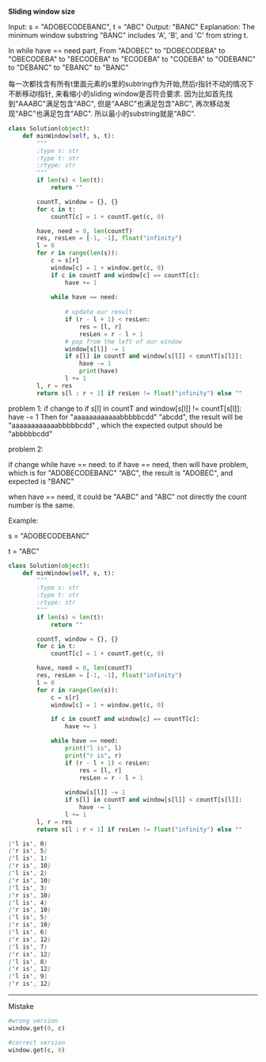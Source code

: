 **Sliding window size**

Input: s = "ADOBECODEBANC", t = "ABC"
Output: "BANC"
Explanation: The minimum window substring "BANC" includes 'A', 'B', and 'C' from string t.

In while have == need part, From "ADOBEC" to "DOBECODEBA" to "OBECODEBA" to "BECODEBA" to "ECODEBA" to "CODEBA" to "ODEBANC" to "DEBANC" to "EBANC" to "BANC"

每一次都找含有所有t里面元素的s里的subtring作为开始,然后r指针不动的情况下不断移动l指针, 来看缩小的sliding window是否符合要求. 因为比如首先找到"AAABC"满足包含“ABC", 但是“AABC"也满足包含”ABC", 再次移动发现“ABC"也满足包含“ABC". 所以最小的substring就是“ABC“.

```python
class Solution(object):
    def minWindow(self, s, t):
        """
        :type s: str
        :type t: str
        :rtype: str
        """
        if len(s) < len(t):
            return ""

        countT, window = {}, {}
        for c in t:
            countT[c] = 1 + countT.get(c, 0)

        have, need = 0, len(countT)
        res, resLen = [-1, -1], float("infinity")
        l = 0
        for r in range(len(s)):
            c = s[r]
            window[c] = 1 + window.get(c, 0)
            if c in countT and window[c] == countT[c]:
                have += 1
           
            while have == need:
               
                # update our result
                if (r - l + 1) < resLen:
                    res = [l, r]
                    resLen = r - l + 1
                # pop from the left of our window
                window[s[l]] -= 1
                if s[l] in countT and window[s[l]] < countT[s[l]]:
                    have -= 1
                    print(have)
                l += 1
        l, r = res
        return s[l : r + 1] if resLen != float("infinity") else ""
```
problem 1:
if change to  if s[l] in countT and window[s[l]] != countT[s[l]]:
                    have -= 1
Then for "aaaaaaaaaaaabbbbbcdd"
"abcdd", the result will be "aaaaaaaaaaaabbbbbcdd"
, which the expected output should be "abbbbbcdd"

problem 2:

if change  while have == need: to if have == need, then will have problem, which is for "ADOBECODEBANC"
 "ABC", the result is "ADOBEC", and expected is "BANC"

 when have == need, it could be "AABC" and "ABC" not directly the count number is the same.


Example:

s =
"ADOBECODEBANC"

t = "ABC"
```python
class Solution(object):
    def minWindow(self, s, t):
        """
        :type s: str
        :type t: str
        :rtype: str
        """
        if len(s) < len(t):
            return ""

        countT, window = {}, {}
        for c in t:
            countT[c] = 1 + countT.get(c, 0)

        have, need = 0, len(countT)
        res, resLen = [-1, -1], float("infinity")
        l = 0
        for r in range(len(s)):
            c = s[r]
            window[c] = 1 + window.get(c, 0)

            if c in countT and window[c] == countT[c]:
                have += 1

            while have == need:
                print("l is", l)
                print("r is", r)
                if (r - l + 1) < resLen:
                    res = [l, r]
                    resLen = r - l + 1
                    
                window[s[l]] -= 1
                if s[l] in countT and window[s[l]] < countT[s[l]]:
                    have -= 1
                l += 1
        l, r = res
        return s[l : r + 1] if resLen != float("infinity") else ""
```

```css
('l is', 0)
('r is', 5)
('l is', 1)
('r is', 10)
('l is', 2)
('r is', 10)
('l is', 3)
('r is', 10)
('l is', 4)
('r is', 10)
('l is', 5)
('r is', 10)
('l is', 6)
('r is', 12)
('l is', 7)
('r is', 12)
('l is', 8)
('r is', 12)
('l is', 9)
('r is', 12)
```
___
Mistake 
```python
#wrong version
window.get(0, c)
```
```python
#correct version
window.get(c, 0)
```


